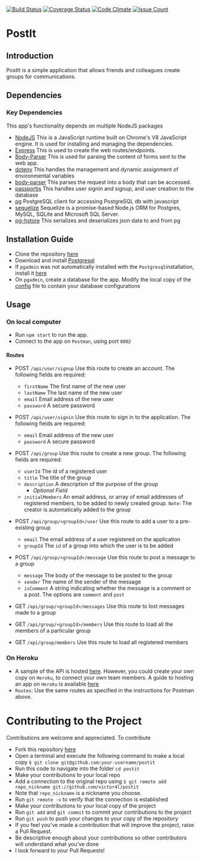 [![Build Status](https://travis-ci.org/victor4l/PostIt.svg?branch=develop)](https://travis-ci.org/victor4l/PostIt)
[![Coverage Status](https://coveralls.io/repos/github/victor4l/PostIt/badge.svg?branch=setup%2Ftests)](https://coveralls.io/github/victor4l/PostIt?branch=setup%2Ftests)
[![Code Climate](https://codeclimate.com/github/victor4l/PostIt/badges/gpa.svg)](https://codeclimate.com/github/victor4l/PostIt)
[![Issue Count](https://codeclimate.com/github/victor4l/PostIt/badges/issue_count.svg)](https://codeclimate.com/github/victor4l/PostIt)

# PostIt

## Introduction 
PostIt is a simple application that allows friends and colleagues create groups for communications. 
## Dependencies

### Key Dependencies
 This app's functionality depends on multiple NodeJS packages
* [NodeJS](https://nodejs.org/) This is a JavaScript runtime built on Chrome's V8 JavaScript engine. It is used for installing and managing the dependencies.
* [Express](https://expressjs.com/) This is used to create the web routes/endpoints.
* [Body-Parser](https://www.npmjs.com/package/body-parser) This is used for parsing the content of forms sent to the web app.
* [dotenv](https://www.npmjs.com/package/dotenv) This handles the management and dynamic assignment of environmental variables
* [body-parser](https://www.npmjs.com/package/body-parser) This parses the request into a body that can be accessed.
* [passportjs](passportjs.org) This handles user signin and signup, and user creation to the database
* [pg](https://www.npmjs.com/package/pg) PostgreSQL client for accessing PostgreSQL db with javascript
* [sequelize](https://www.npmjs.com/package/sequelize) Sequelize is a promise-based Node.js ORM for Postgres, MySQL, SQLite and Microsoft SQL Server.
* [pg-hstore](https://www.npmjs.com/package/pg-hstore) This serializes and deserializes json data to and from pg 

## Installation Guide
* Clone the repository [here](www.github.com/victor4l/postit)
* Download and install [Postgresql](https://www.postgresql.org/download/)
* If `pgadmin` was not automatically installed with the `Postgresql`installation, install it [here](https://www.pgadmin.org/)
* On `pgadmin`, create a database for the app. Modify the local copy of the [config](https://github.com/victor4l/PostIt/blob/develop/server/config/config.json) file to contain your database configurations

## Usage

### On local computer 
* Run `npm start` to run the app.
* Connect to the app on `Postman`, using port `8002`
#### Routes
* POST `/api/user/signup` Use this route to create an account. The following fields are required:
  * `firstName` The first name of the new user
  * `lastName`  The last name of the new user
  * `email`     Email address of the new user
  * `password` A secure password

* POST `/api/user/signin` Use this route to sign in to the application. The following fields are required:
  * `email`     Email address of the new user
  * `password` A secure password

* POST `/api/group` Use this route to create a new group. The following fields are required:
  * `userId` The id of a registered user
  * `title`  The title of the group
  * `description`     A description of the purpose of the group
    * _Optional Field_
  * `initialMembers` An email address, or array of email addresses of registered members, to be added to newly created group. `Note`: The creator is automatically added to the group

* POST `/api/group/<groupId>/user` Use this route to add a user to a pre-existing group
  * `email` The email address of a user registered on the application
  * `groupId` The `id` of a group into which the user is to be added 


* POST `/api/group/<groupId>/message` Use this route to post a message to a group
  * `message` The body of the message to be posted to the group
  * `sender` The name of the sender of the message
  * `isComment` A string indicating whether the message is a comment or a post. The options are `comment` and `post` 

* GET `/api/group/<groupId>/messages` Use this route to lost messages made to a group
* GET `/api/group/<groupId>/members` Use this route to load all the members of a particular group
* GET `/api/group/members` Use this route to load all registered members 



### On Heroku
* A sample of the API is hosted [here](https://postit-api-victor.herokuapp.com/). However, you could create your own copy on `Heroku`, to connect your own team members. A guide to hosting an app on 
`Heroku` is available [here](https://devcenter.heroku.com/articles/getting-started-with-nodejs#introduction)
* `Routes`: Use the same routes as specified in the instructions for Postman above.


# Contributing to the Project
Contributions are welcome and appreciated. To contribute
* Fork this repository [here](https://github.com/victor4l/postit)
* Open a terminal and execute the following command to make a local copy
`$ git clone git@github.com:your-username/postit`
* Run this code to navigate into the folder `cd postit`
* Make your contributions to your local repo
* Add a connection to the original repo using
`$ git remote add repo_nickname git://github.com/victor4l/postit`
* Note that `repo_nickname` is a nickname you choose.
* Run `git remote -v` to verify that the connection is established
* Make your contributions to your local copy of the project
* Run `git add` and `git commit` to commit your contributions to the project
* Run `git push` to push your changes to your copy of the repository
* If you feel you've made a contribution that will improve the project, raise a Pull Request.
* Be descriptive enough about your contributions so other contributors will understand what you've done
* I look forward to your Pull Requests!
